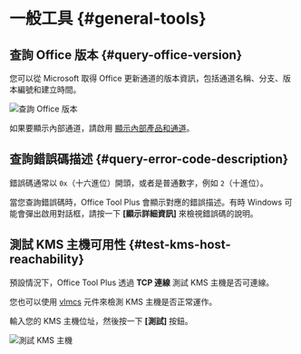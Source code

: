 # 一般工具 {#general-tools}

## 查詢 Office 版本 {#query-office-version}

您可以從 Microsoft 取得 Office 更新通道的版本資訊，包括通道名稱、分支、版本編號和建立時間。

![查詢 Office 版本](/images/zh-tw/toolbox/query-office-update-channel.webp)

如果要顯示內部通道，請啟用 [顯示內部產品和通道](/zh-tw/usage/settings.md#display-internal-products-and-channels)。

## 查詢錯誤碼描述 {#query-error-code-description}

錯誤碼通常以 `0x`（十六進位）開頭，或者是普通數字，例如 `2`（十進位）。

當您查詢錯誤碼時，Office Tool Plus 會顯示對應的錯誤描述。有時 Windows 可能會彈出啟用對話框，請按一下 **[顯示詳細資訊]** 來檢視錯誤碼的說明。

## 測試 KMS 主機可用性 {#test-kms-host-reachability}

預設情況下，Office Tool Plus 透過 **TCP 連線** 測試 KMS 主機是否可連線。

您也可以使用 [vlmcs](https://download.coolhub.top/Extensions/Components/) 元件來檢測 KMS 主機是否正常運作。

輸入您的 KMS 主機位址，然後按一下 **[測試]** 按鈕。

![測試 KMS 主機](/images/zh-tw/toolbox/test-kms.webp)
